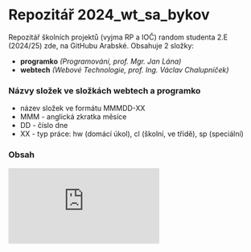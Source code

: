# Repozitář 2024_wt_sa_bykov

Repozitář školních projektů (vyjma RP a IOČ) random studenta 2.E (2024/25) zde, na GitHubu Arabské.
Obsahuje 2 složky:
- **programko** _(Programování, prof. Mgr. Jan Lána)_
- **webtech** _(Webové Technologie, prof. Ing. Václav Chalupníček)_

### Názvy složek ve složkách webtech a programko
- název složek ve formátu MMMDD-XX
- MMM - anglická zkratka měsíce
- DD - číslo dne
- XX - typ práce: hw (domácí úkol), cl (školní, ve třídě), sp (speciální)

### Obsah
![Referát na Linuse Torvaldse](https://github.com/gyarab/2024_wt_sa_bykov/blob/main/webtech/13sep-hw/LINUSTORVALDS.md)
